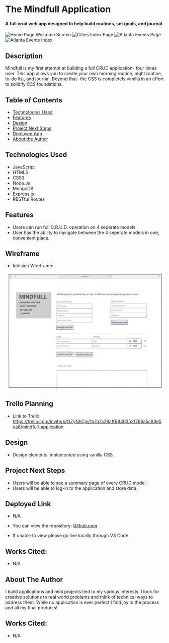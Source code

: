 # The Mindfull Application

#### A full crud web app designed to help build routines, set goals, and journal
<img src="./images/Home.png" alt="Home Page Welcome Screen"/>
<img src="./images/Cities.png" alt="Cities Index Page"/>
<img src="./images/Atlanta.png" alt="Atlanta Events Page"/>
<img src="./images/Events.png" alt="Atlanta Events Index"/>

## Description
Mindfull is my first attempt at building a full CRUD application- four times over. This app allows you to create your own morning routine, night routine, to-do list, and journal. Beyond that- the CSS is completely vanilla in an effort to solidify CSS foundations.

## Table of Contents
* [Technologies Used](#technologiesused)
* [Features](#features)
* [Design](#design)
* [Project Next Steps](#nextsteps)
* [Deployed App](#deployment)
* [About the Author](#author)

## <a name="technologiesused"></a>Technologies Used
* JavaScript
* HTML5
* CSS3
* Node.Js
* MongoDB
* Express.js
* RESTful Routes


## <a name="features"></a>Features
* Users can run full C.R.U.D. operation on 4 seperate models
* User has the ability to navigate between the 4 seperate models in one, convenient place.

## Wireframe
* InVision Wireframe:
<img src="./images/wireframe.png" alt="InVisioin Wireframe Picture"/>

## Trello Planning
* Link to Trello: https://trello.com/invite/b/OZyNhCjx/1b7a7a29aff6846352f766a5c83e5ea8/mindfull-application

## <a name="design"></a>Design
* Design elements implemented using vanilla CSS.


## <a name="nextsteps"></a>Project Next Steps
* Users will be able to see a summary page of every CRUD model.
* Users will be able to log-in to the application and store data.

## <a name="deployment"></a>Deployed Link
* N/A

* You can view the repository:
[Github.com](https://github.com/Gr8ness21/thekickstandapp)
* If unable to view please go live locally through VS Code
    
## Works Cited:
* N/A


## <a name="author"></a>About The Author
I build applications and mini projects tied to my various interests. I look for creative solutions to real world problems and think of technical ways to address them. While no application is ever perfect I find joy in the process and all my final products!

    
## Works Cited:
* N/A
